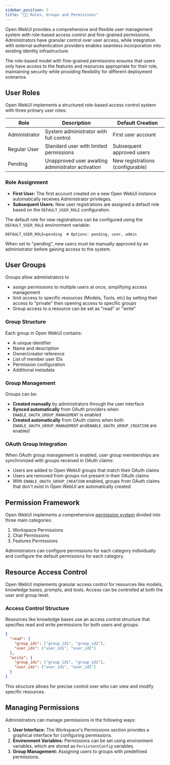 ```yaml
---
sidebar_position: 3
title: "👩‍💻 Roles, Groups and Permissions"
---
```


Open WebUI provides a comprehensive and flexible user management system with role-based access control and fine-grained
permissions. Administrators have granular control over user access, while integration with external authentication
providers enables seamless incorporation into existing identity infrastructure.

The role-based model with fine-grained permissions ensures that users only have access to the features and resources
appropriate for their role, maintaining security while providing flexibility for different deployment scenarios.

## User Roles

Open WebUI implements a structured role-based access control system with three primary user roles:

| **Role**      | **Description**                                   | **Default Creation**             |
|---------------|---------------------------------------------------|----------------------------------|
| Administrator | System administrator with full control            | First user account               |
| Regular User  | Standard user with limited permissions            | Subsequent approved users        | 
| Pending       | Unapproved user awaiting administrator activation | New registrations (configurable) |

### Role Assignment

* **First User:** The first account created on a new Open WebUI instance automatically receives Administrator
  privileges.
* **Subsequent Users:** New user registrations are assigned a default role based on the `DEFAULT_USER_ROLE`
  configuration.

The default role for new registrations can be configured using the `DEFAULT_USER_ROLE` environment variable:

```.dotenv
DEFAULT_USER_ROLE=pending  # Options: pending, user, admin
```

When set to "pending", new users must be manually approved by an administrator before gaining access to the system.

## User Groups

Groups allow administrators to
* assign permissions to multiple users at once, simplifying access management
* limit access to specific resources (Models, Tools, etc) by setting their access to "private" then opening access to 
specific groups
* Group access to a resource can be set as "read" or "write"

### Group Structure

Each group in Open WebUI contains:

* A unique identifier
* Name and description
* Owner/creator reference
* List of member user IDs
* Permission configuration
* Additional metadata

### Group Management

Groups can be:

* **Created manually** by administrators through the user interface
* **Synced automatically** from OAuth providers when `ENABLE_OAUTH_GROUP_MANAGEMENT` is enabled
* **Created automatically** from OAuth claims when both `ENABLE_OAUTH_GROUP_MANAGEMENT` and`ENABLE_OAUTH_GROUP_CREATION`
  are enabled

### OAuth Group Integration

When OAuth group management is enabled, user group memberships are synchronized with groups received in OAuth claims:

* Users are added to Open WebUI groups that match their OAuth claims
* Users are removed from groups not present in their OAuth claims
* With `ENABLE_OAUTH_GROUP_CREATION` enabled, groups from OAuth claims that don't exist in Open WebUI are automatically
  created

## Permission Framework

Open WebUI implements a comprehensive [permission system](./permissions.md) divided into three main categories:

1. Workspace Permissions
2. Chat Permissions
3. Features Permissions

Administrators can configure permissions for each category individually and configure the default permissions for each
category.

## Resource Access Control

Open WebUI implements granular access control for resources like models, knowledge bases, prompts, and tools. Access can
be controlled at both the user and group level.

### Access Control Structure

Resources like knowledge bases use an access control structure that specifies read and write permissions for both users
and groups:

```json
{
  "read": {
    "group_ids": ["group_id1", "group_id2"],
    "user_ids": ["user_id1", "user_id2"]
  },
  "write": {
    "group_ids": ["group_id1", "group_id2"],
    "user_ids": ["user_id1", "user_id2"]
  }
}
```

This structure allows for precise control over who can view and modify specific resources.

## Managing Permissions

Administrators can manage permissions in the following ways:

1. **User Interface:** The Workspace's Permissions section provides a graphical interface for configuring permissions.
2. **Environment Variables:** Permissions can be set using environment variables, which are stored as `PersistentConfig` variables.
3. **Group Management:** Assigning users to groups with predefined permissions.
